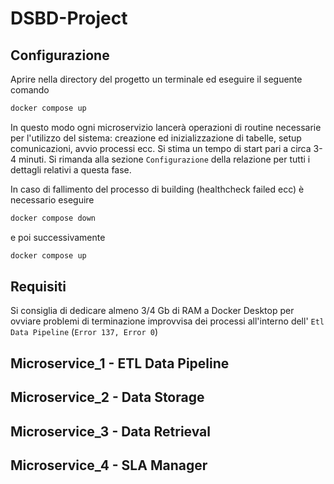 # DSBD-Project

## Configurazione
Aprire nella directory del progetto un terminale ed eseguire il seguente comando

```bash
docker compose up
```

In questo modo ogni microservizio lancerà operazioni di routine necessarie per l'utilizzo del sistema: creazione ed inizializzazione di tabelle, setup comunicazioni, avvio processi ecc.
Si stima un tempo di start pari a circa 3-4 minuti.
Si rimanda alla sezione `Configurazione` della relazione per tutti i dettagli relativi a questa fase.

In caso di fallimento del processo di building (healthcheck failed ecc) è necessario eseguire 
```bash
docker compose down
```
e poi successivamente
```bash
docker compose up
```

## Requisiti
Si consiglia di dedicare almeno 3/4 Gb di RAM a Docker Desktop per ovviare problemi di terminazione improvvisa dei processi all'interno dell' `Etl Data Pipeline` (`Error 137, Error 0`)

## Microservice_1 - ETL Data Pipeline

## Microservice_2 - Data Storage

## Microservice_3 - Data Retrieval

## Microservice_4 - SLA Manager
